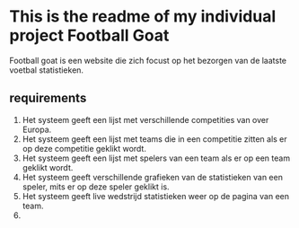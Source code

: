 # This is the readme of my individual project Football Goat

Football goat is een website die zich focust op het bezorgen van de laatste voetbal statistieken. 

## requirements

1. Het systeem geeft een lijst met verschillende competities van over Europa.
2. Het systeem geeft een lijst met teams die in een competitie zitten als er op deze competitie geklikt wordt.
3. Het systeem geeft een lijst met spelers van een team als er op een team geklikt wordt.
4. Het systeem geeft verschillende grafieken van de statistieken van een speler, mits er op deze speler geklikt is. 
5. Het systeem geeft live wedstrijd statistieken weer op de pagina van een team.
6. 
